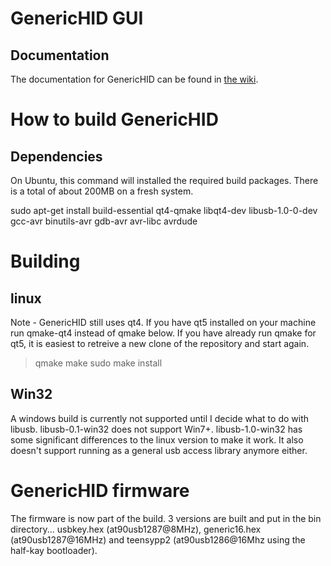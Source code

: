 GenericHID GUI
==============

Documentation
-------------

The documentation for GenericHID can be found in [the wiki](../../wiki).

How to build GenericHID
=======================

Dependencies
------------

On Ubuntu, this command will installed the required build packages.  There is
a total of about 200MB on a fresh system.

 sudo apt-get install build-essential qt4-qmake libqt4-dev libusb-1.0-0-dev gcc-avr binutils-avr gdb-avr avr-libc avrdude


Building
========

linux
-----

Note - GenericHID still uses qt4.  If you have qt5 installed on your machine run qmake-qt4 instead of qmake below.  If you have already run qmake for qt5, it is easiest to retreive a new clone of the repository and start again.

 > qmake
 > make
 > sudo make install


Win32
-----

A windows build is currently not supported until I decide what to do with 
libusb.  libusb-0.1-win32 does not support Win7+.  libusb-1.0-win32 has some 
significant differences to the linux version to make it work.  It also doesn't
support running as a general usb access library anymore either.

GenericHID firmware
===================

The firmware is now part of the build.  3 versions are built and put in the bin 
directory... usbkey.hex (at90usb1287@8MHz), generic16.hex (at90usb1287@16MHz)
and teensypp2 (at90usb1286@16Mhz using the half-kay bootloader).

